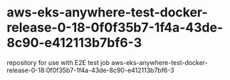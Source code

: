 # aws-eks-anywhere-test-docker-release-0-18-0f0f35b7-1f4a-43de-8c90-e412113b7bf6-3
repository for use with E2E test job aws-eks-anywhere-test-docker-release-0-18:0f0f35b7-1f4a-43de-8c90-e412113b7bf6-3

